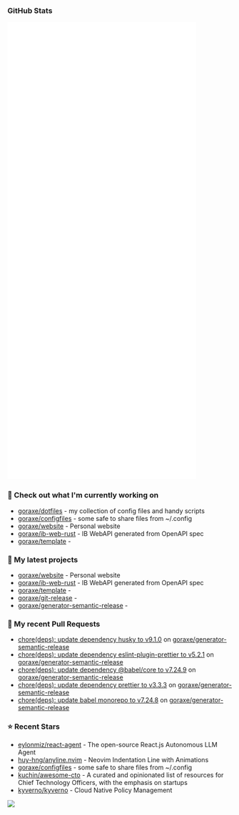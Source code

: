 
### GitHub Stats

<p align="left"><img src="https://raw.githubusercontent.com/goraxe/goraxe/main/github-metrics.svg" /></p>

### 👷 Check out what I'm currently working on

- [goraxe/dotfiles](https://github.com/goraxe/dotfiles) - my collection of config files and handy scripts
- [goraxe/configfiles](https://github.com/goraxe/configfiles) - some safe to share files from ~/.config 
- [goraxe/website](https://github.com/goraxe/website) - Personal website
- [goraxe/ib-web-rust](https://github.com/goraxe/ib-web-rust) - IB WebAPI generated from OpenAPI spec
- [goraxe/template](https://github.com/goraxe/template) - 
### 🌱 My latest projects

- [goraxe/website](https://github.com/goraxe/website) - Personal website
- [goraxe/ib-web-rust](https://github.com/goraxe/ib-web-rust) - IB WebAPI generated from OpenAPI spec
- [goraxe/template](https://github.com/goraxe/template) - 
- [goraxe/git-release](https://github.com/goraxe/git-release) - 
- [goraxe/generator-semantic-release](https://github.com/goraxe/generator-semantic-release) - 
### 🔨 My recent Pull Requests

- [chore(deps): update dependency husky to v9.1.0](https://github.com/goraxe/generator-semantic-release/pull/137) on [goraxe/generator-semantic-release](https://github.com/goraxe/generator-semantic-release)
- [chore(deps): update dependency eslint-plugin-prettier to v5.2.1](https://github.com/goraxe/generator-semantic-release/pull/136) on [goraxe/generator-semantic-release](https://github.com/goraxe/generator-semantic-release)
- [chore(deps): update dependency @babel/core to v7.24.9](https://github.com/goraxe/generator-semantic-release/pull/135) on [goraxe/generator-semantic-release](https://github.com/goraxe/generator-semantic-release)
- [chore(deps): update dependency prettier to v3.3.3](https://github.com/goraxe/generator-semantic-release/pull/134) on [goraxe/generator-semantic-release](https://github.com/goraxe/generator-semantic-release)
- [chore(deps): update babel monorepo to v7.24.8](https://github.com/goraxe/generator-semantic-release/pull/133) on [goraxe/generator-semantic-release](https://github.com/goraxe/generator-semantic-release)
### ⭐ Recent Stars

- [eylonmiz/react-agent](https://github.com/eylonmiz/react-agent) - The open-source React.js Autonomous LLM Agent
- [huy-hng/anyline.nvim](https://github.com/huy-hng/anyline.nvim) - Neovim Indentation Line with Animations
- [goraxe/configfiles](https://github.com/goraxe/configfiles) - some safe to share files from ~/.config 
- [kuchin/awesome-cto](https://github.com/kuchin/awesome-cto) - A curated and opinionated list of resources for Chief Technology Officers, with the emphasis on startups
- [kyverno/kyverno](https://github.com/kyverno/kyverno) - Cloud Native Policy Management

![](https://komarev.com/ghpvc/?username=goraxe)
